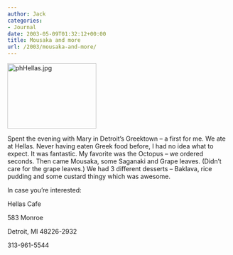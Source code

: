 ```yaml
---
author: Jack
categories:
- Journal
date: 2003-05-09T01:32:12+00:00
title: Mousaka and more
url: /2003/mousaka-and-more/
---
```


<div>
  <img src="https://www.jackbaty.com/blog/archives/images/phHellas.jpg" alt="phHellas.jpg" width="200" height="147" border="0" />
</div>

Spent the evening with Mary in Detroit’s Greektown – a first for me. We ate at Hellas. Never having eaten Greek food before, I had no idea what to expect. It was fantastic. My favorite was the Octopus – we ordered seconds. Then came Mousaka, some Saganaki and Grape leaves. (Didn’t care for the grape leaves.) We had 3 different desserts – Baklava, rice pudding and some custard thingy which was awesome.

In case you’re interested:

Hellas Cafe
  
583 Monroe
  
Detroit, MI 48226-2932
  
313-961-5544